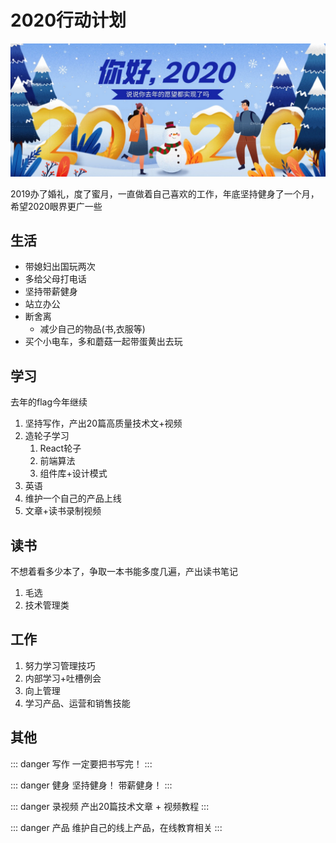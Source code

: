 # 2020行动计划

![](./2020.jpg)

2019办了婚礼，度了蜜月，一直做着自己喜欢的工作，年底坚持健身了一个月，希望2020眼界更广一些

## 生活

* 带媳妇出国玩两次
* 多给父母打电话
* 坚持带薪健身
* 站立办公
* 断舍离
  * 减少自己的物品(书,衣服等)
* 买个小电车，多和蘑菇一起带蛋黄出去玩



## 学习
去年的flag今年继续
1. 坚持写作，产出20篇高质量技术文+视频
2. 造轮子学习
   1. React轮子 
   2. 前端算法
   3. 组件库+设计模式
3. 英语
4. 维护一个自己的产品上线
5. 文章+读书录制视频

## 读书
不想着看多少本了，争取一本书能多度几遍，产出读书笔记

1. 毛选
2. 技术管理类

## 工作

1. 努力学习管理技巧
2. 内部学习+吐槽例会
3. 向上管理
4. 学习产品、运营和销售技能

## 其他

::: danger 写作
一定要把书写完！
:::

::: danger 健身
坚持健身！ 带薪健身！
:::

::: danger 录视频
产出20篇技术文章 + 视频教程 
:::

::: danger 产品
维护自己的线上产品，在线教育相关 
:::





